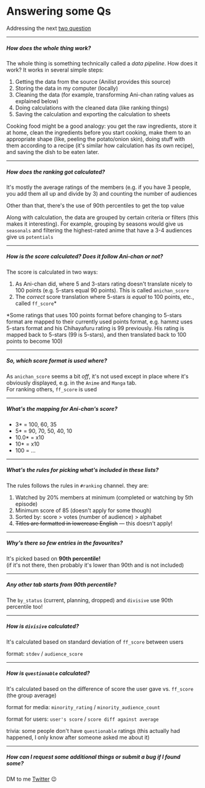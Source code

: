 # Answering some Qs

Addressing the next [two question](https://twitter.com/gyrowayne/status/1650007524924604417)

---

##### How does the whole thing work?

The whole thing is something technically called a *data pipeline*. How does it work? It works in several simple steps:

1. Getting the data from the source (Anilist provides this source)
2. Storing the data in my computer (locally)
3. Cleaning the data (for example, transforming Ani-chan rating values as explained below)
4. Doing calculations with the cleaned data (like ranking things)
5. Saving the calculation and exporting the calculation to sheets

Cooking food might be a good analogy: you get the raw ingredients, store it at home, clean the ingredients before you start cooking, make them to an appropriate shape (like, peeling the potato/onion skin), doing stuff with them according to a recipe (it's similar how calculation has its own recipe), and saving the dish to be eaten later.

---

##### How does the ranking got calculated?

It's mostly the average ratings of the members (e.g. if you have 3 people, you add them all up and divide by 3) and counting the number of audiences

Other than that, there's the use of 90th percentiles to get the top value

Along with calculation, the data are grouped by certain criteria or filters (this makes it interesting). For example, grouping by seasons would give us `seasonals` and filtering the highest-rated anime that have a 3-4 audiences give us `potentials`

---

##### How is the score calculated? Does it follow Ani-chan or not?

The score is calculated in two ways:  

1. As Ani-chan did, where 5 and 3-stars rating doesn't translate nicely to 100 points (e.g. 5-stars equal 90 points). This is called `anichan_score`  
2. The *correct* score translation where 5-stars *is equal* to 100 points, etc., called `ff_score`*

*Some ratings that uses 100 points format before changing to 5-stars format are mapped to their currently used points format, e.g. hammz uses 5-stars format and his Chihayafuru rating is 99 previously. His rating is mapped back to 5-stars (99 is 5-stars), and then translated back to 100 points to become 100)

---

##### So, which score format is used where?

As `anichan_score` seems a bit *off*, it's not used except in place where it's obviously displayed, e.g. in the `Anime` and `Manga` tab.  
For ranking others, `ff_score` is used

---

##### What's the mapping for Ani-chan's score?

- 3*    = 100, 60, 35
- 5*    = 90, 70, 50, 40, 10
- 10.0* = x10
- 10*   = x10
- 100   = ...

---

##### What's the rules for picking what's included in these lists?

The rules follows the rules in `#ranking` channel. they are:  

1. Watched by 20% members at minimum (completed or watching by 5th episode)
2. Minimum score of 85 (doesn't apply for some though)
3. Sorted by: score > votes (number of audience) > alphabet
4. ~~Titles are formatted in lowercase English~~ — this doesn't apply!

---

##### Why's there so few entries in the favourites?

It's picked based on **90th percentile!**  
(if it's not there, then probably it's lower than 90th and is not included)

---

##### Any other tab starts from 90th percentile?

The `by_status` (current, planning, dropped) and `divisive` use 90th percentile too!

---

##### How is `divisive` calculated?

It's calculated based on standard deviation of `ff_score` between users

format: `stdev` / `audience_score`

---

##### How is `questionable` calculated?

It's calculated based on the difference of score the user gave vs. `ff_score` (the group average)

format for media: `minority_rating` / `minority_audience_count`

format for users: `user's score` / `score diff against average`

trivia: some people don't have `questionable` ratings (this actually had happened, I only know after someone asked me about it)

---

##### How can I request some additional things or submit a bug if I found some?

DM to me [Twitter](https://twitter.com/vioxcd) 😉️
